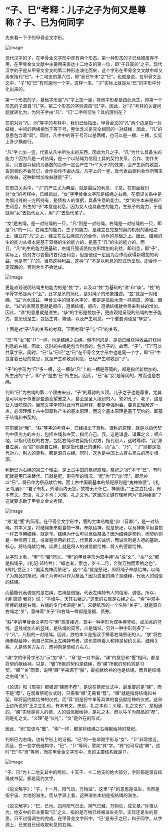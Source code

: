 # “子、巳”考释：儿子之子为何又是尊称？子、巳为何同字

先来看一下子的甲骨金文字形。

![image](https://user-images.githubusercontent.com/9961069/130186476-7e41f7c5-2e55-4ca8-b539-4b1d5c835b66.png)



现代汉字的子，在甲骨金文字形中却有两个形态。第一种形态的子已经被废弃不用，在甲骨金文文献中主要用来表达十二地支的第一位，即“子丑寅卯”之子。现代汉字的子是从甲骨文金文的第二种形态演化而来，这个字形在甲骨金文文献中却又用来指代“巳”，十二地支的第六位，即“辰巳午未”之“巳”。也就是说，在甲骨文金文中，“子”和“巳”有时是同一个字。这样一来，“子”实际上就是从“巳”的字形中分化出来的。



第一个形态的子，基础字形是“凡”字上加一竖，其他字形都是由此派生，即第一个形态的子源自“凡”字。第二个形态的字则源自“巳”字。因此，对“子”考释的关键问题就转化为，为何子字由“凡”、“巳”二字所衍生？其机理何在？





在前对对“凡、同”等字的考释中，我们已经指出，甲骨金文的“凡”两个边是指一对结绳，中间的两横相当于等于号，整体含义是完全相同的一对结绳，因此，“凡”的意思包含着“同”。同时，凡字中的等于号可以是两横，也可以是一横、三横，实际上多少横都行。





“凡”字上加一竖，代表从凡中所生出的东西，因此为凡之子。“凡”为什么具备生的能力？因为凡是一对结绳，是一个以结绳为信用工具的契约关系，合作、协作关系，只要是以契约为基数的合作一定会产生“1+1”大于2的效果，会产生新的收益，否则契约不会签订，合作协作不会达成。凡字上的一竖，就代表由契约合作所带来的收益，这种新增加收益就是“子”。



在借贷关系中，“子”的产生尤为典型，就是最后的利息、子息。在前面我们对“女”的考释中，已经指出，“女”字甲骨金文字形是结绳之右绳，在借贷关系中是为借出钱的一方所持有，是债权人的借据，具备生息的能力。“女”的生本来是指产生利息，所生的“子”本意是利息。因为女人也具备生的能力，生孩子的能力，于是就用“女”去指代女人，用“子”去指代孩子。



“女”是右绳，是一对结绳的一只，“凡”则是一对结绳。右绳是一对结绳的一只，即是“凡”的一只，右绳生的能力，生子的能力，是建立在完整的契约机制的基础之上，建立在“凡”之上，建立在左右绳双方的合作、协作的基础之上。因此，结绳的生的能力从根本是基于双绳的生的能力的，是基于“凡”的生的能力的。而且，“凡”的生的能力更基础，右绳只强调债权方所增加的利益，即利息，即“子”，实际上，债务方尽管最终要付出利息，但是他也一定因为合作而获得新增加的利益，也是有“子”的，当然这种利益、这种“子”不是以利息的形式所呈现。即合作一定双赢的，否则合作不会达成。

![image](https://user-images.githubusercontent.com/9961069/130186503-99b9f172-1d8a-4d98-8e5b-d9c4e420c856.png)





更能直观说明结绳生的能力的是“兹”字，以及以“兹”为基础的“滋”和“孳”。“兹”的甲骨字形是两个“幺”，此字是糸的简化，是对绳子的形象描述。“兹”就是一对结绳。“滋”为水加兹，甲骨文中的很多水字旁，都是是指象水流一样顺应、遵循，因此，“滋”的直观意思就是顺应、遵循结绳，顺应、遵循结绳就会带来利益的增加，因此，“滋”的意思就是滋生。“孳”的字形是兹加子，更直观地呈现的结绳的生子能力，意思也是生，包括生育、繁殖，以及产生利息，一个重要词语是“孳息”。





上面是对“子”凡的关系的考释，下面考释“子”与“巳”的关系。



“巳”与“女”和“卩”一样，也是结绳之右绳，但不同的是，是指已经获得收益的获得利息的右绳。因此，这时的右绳是包含利息的，包含子的，故而，“子”、“巳”可以共享字形。同时，“巳”与“已经”之“已”在甲骨金文字形中也是同一个字，即“巳”中包含着已经的意思，就是产生和收到利息，已经产生和收到“子”。



“子”的字形为“巳”多一横，这一横和“凡”上的一横是等同的，都是指代新增加的、所生出的“子”，即“子”是由“巳”所生出。因此，“巳”与“女”是等同的，故而也是右绳。



判断“巳”为右绳的第二个理由来自，“子”的尊称的义项。儿子之子也是尊重，尤其是可以用于尊重那些道高望重之人，甚至是圣人级别的人，譬如孔子、老子，这是让人很吃惊的。目前文字学界对此也有些解释，都是牵强附会。要真正理解这一点，必须理解上古中国尊称产生的基本原理，而这个基本原理是基于契约的，即基于结绳和书契的。



在前面对“我”、“朕”等字的考释中，已经指出了尊称、谦称的原理，就是以指代契约中债务方的左方，包括左绳和左契，指代自己、我，这是谦虚、谦卑之义；相应地，以指代债权的右方，包括右绳和右契指代对方，指代别人，这时尊称。“我”源自左契，而“朕”则源自左绳，都是指代自己的谦称，而“女”、“乃”、“子”则都是指代对方、别人的尊称，都是源自右绳。同时，这也是中国上古尊右卑左的历史根源。



判断巳为右绳的第三个理由，是上古中国的祭祀原理。祭祀之“祀”本于“巳”，有时祀就是用巳来替代，巳就是祀，更典型的情况，“祀”为“巳”加“示”，即示神以“巳”，将巳作为祭品献给神。而上古中国最基本的祭祀原则是“鬼神飨德”。《礼记·礼器》：“君子有礼，外谐而内无怨。故物无不怀仁，神飨德。”“王之立礼也，有本有文。忠信，礼之本也；义理，礼之文也。”这里的关键在理解何为“鬼神飨德”？这就要求助于甲骨文金文考释。

![image](https://user-images.githubusercontent.com/9961069/130186531-83061019-fb35-482d-a424-a3f536967ced.png)





“飨”是“饗”的简写。在甲骨金文字形中，饗的主体结构是“卯（音卿）”，是一对结绳。其本义是，将结绳象奉献食物一样，奉献给神，就是祭祀，以及神象享用食物一样去享用结绳，就是享。结绳为什么可以当做祭品？因为结绳是契约，而契约则是一种信用工具，或者是信用的标志，代表着人的诚信，而诚信则是人德的基础、核心。将结绳献给神，实质上就是将人的诚信献给神，将人的德献给神。



从字形上看，“索”与“饗”同义。“索”的甲骨字形为双手捧“糸”或“幺”，“糸”“幺”都是指绳子。《礼记·郊特牲》：“蜡也者，索也，岁十二月，合聚万物而索飨之也”。《周礼·党正 》：“国索鬼神而祭祀”。这个“索”就是祭祀，即将绳子奉献给神，以绳子为祭品的祭祀。绳子为何可以作为祭品？因为这里的绳子是结绳，代表人的诚信的结绳。





而最能代表诚信的是右绳，右绳是借据，代表左绳持有人的信用、诚信。所以，《诗·周颂·我将》说：“羊维牛，天其右飨之。”这里的右就是右绳之右。“索”中双手所捧的就是右绳。右绳的专门术语是“关”。宋朝纸币的一个名称“关子”，就是源自右绳之“关”，意味着“关子”和右绳一样都是借据、债券。



“朕”字的甲骨金文字形与“索”高度接近。其中一种字形为双手捧竖线，或加点的竖线。竖线或加点的竖线，是结绳的简写，点是绳结。另外一种字形则多了一个“凡”，凡指的一对结绳。因此，朕的本义是指双手捧着右绳祭祀的人。“朕”将右绳奉献给神，他自己实际上左绳持有者。这也意味着人和神是契约关系，结绳关系，人是债务方左方，而神则是债权方右方。





“祼”字的甲骨字形为“示”加“章”，“章”是一对书契。“祼”的意思和“饗”相同，都是将契约献给神。只是，“饗”所献的契约是结绳，而“祼”所献的契约则是书契。“祼”“关”同音，说明“祼”字来源于“朕”，最初献给神的也是结绳，而且是结绳之右绳“关”。



《论语》和《周易》都强调“祼而不荐”，是说在祭祀仪式中，最重要的是“祼”，而不是“荐”，在观看祭祀仪式时，只需看“祼”无需看“荐”。“祼”就是指将结绳和书契，即将契约献给神的仪式，而“荐”则是将牛羊等具体的食品献给神的仪式。这和上边所说的“王之立礼也，有本有文。忠信，礼之本也；义理，礼之文也”，是相通的。“祼”实际是将人的德，人的诚信献给神，是礼之本，而以牛羊为祭品的“荐”，则是礼之文。“义理”是“仪礼”，“文”是外在的形式。



因此，“祀”应该与“饗”、“索”一样，都是将结绳之右绳献给神的祭祀。





判断巳为右绳，也有字形上的证据。“巳”的一些早期字形与“女”、“卩”非常接近。而且，在一些字例结构中，“巳”、“卩”等同，譬如“巽”字。“巽”也可写成“顨”，这时“巳”与“页”等同，而在甲骨金文字形中，页的主要结构就是卩。

![image](https://user-images.githubusercontent.com/9961069/130186547-f8c7e55d-fd6c-4548-8cf8-f4b5b78f56df.png)







“子、巳”为十二地支其中的两位。十天干、十二地支的绝大部分，字形都是源自结绳或书契，都是契约文字。



《说文解字》：“子，十一月，阳气动，万物滋”。这里“子”的意思是滋生，当然是指宇宙、大地的滋生。而从字源上看，这种滋生本初是指结绳的滋生。



《说文解字》：“巳，已也。四月阳气已出，阴气已藏。万物见，成文章。”许慎认为，地支中的巳主要取“已”之义，指的是万物已经被滋生完毕。实际还是生的意思，只不过强调生的完成。在甲骨金文字形中，“巳”是有子之巳，和子同字。从字源上，巳来自已经收取利息的右绳。
